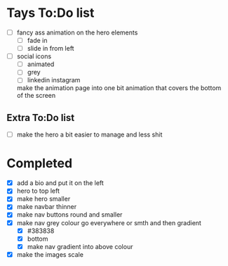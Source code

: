 # Tays To:Do list

- [ ] fancy ass animation on the hero elements
  - [ ] fade in
  - [ ] slide in from left
- [ ] social icons
  - [ ] animated
  - [ ] grey
  - [ ] linkedin instagram

  make the animation page into one bit animation that covers the bottom of the screen

## Extra To:Do list

- [ ] make the hero a bit easier to manage and less shit

# Completed

- [x] add a bio and put it on the left
- [x] hero to top left
- [x] make hero smaller
- [x] make navbar thinner
- [x] make nav buttons round and smaller
- [x] make nav grey colour go everywhere or smth and then gradient
  - [x] #383838
  - [x] bottom
  - [x] make nav gradient into above colour
- [x] make the images scale
